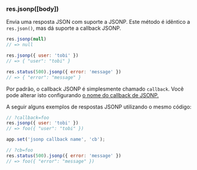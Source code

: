 <h3 id='res.jsonp'>res.jsonp([body])</h3>

Envia uma resposta JSON com suporte a JSONP. Este método é idêntico a `res.json()`, mas dá suporte a callback JSONP.


~~~js
res.jsonp(null)
// => null

res.jsonp({ user: 'tobi' })
// => { "user": "tobi" }

res.status(500).jsonp({ error: 'message' })
// => { "error": "message" }
~~~

Por padrão, o callback JSONP é simplesmente chamado `callback`. Você pode alterar isto configurando <a href="#app.settings.table">o nome do callback de JSONP.</a> 

A seguir alguns exemplos de respostas JSONP utilizando o mesmo código:


~~~js
// ?callback=foo
res.jsonp({ user: 'tobi' })
// => foo({ "user": "tobi" })

app.set('jsonp callback name', 'cb');

// ?cb=foo
res.status(500).jsonp({ error: 'message' })
// => foo({ "error": "message" })
~~~

